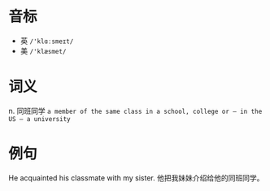 # 音标

- 英 `/'klɑːsmeɪt/`
- 美 `/'klæsmet/`

# 词义

n. 同班同学
`a member of the same class in a school, college or – in the US – a university`

# 例句

He acquainted his classmate with my sister.
他把我妹妹介绍给他的同班同学。


